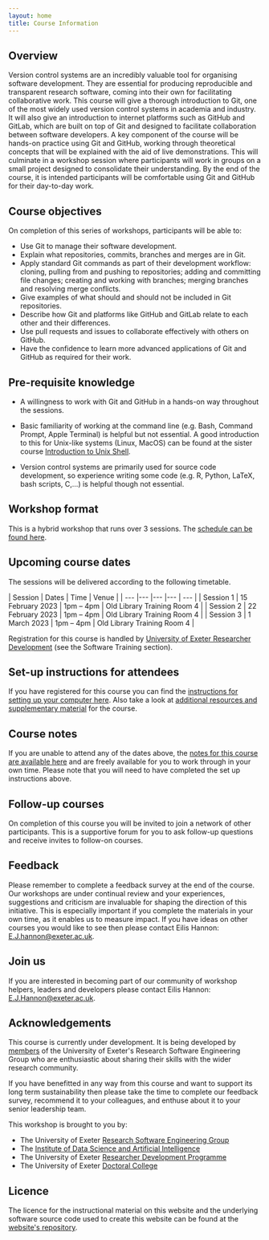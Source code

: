 ```yaml
---
layout: home
title: Course Information
---
```



## Overview

Version control systems are an incredibly valuable tool for organising software
development. They are essential for producing reproducible and transparent
research software, coming into their own for facilitating collaborative work.
This course will give a thorough introduction to Git, one of the most widely
used version control systems in academia and industry. It will also give an
introduction to internet platforms such as GitHub and GitLab, which are built on
top of Git and designed to facilitate collaboration between software developers.
A key component of the course will be hands-on practice using Git and GitHub,
working through theoretical concepts that will be explained with the aid of live
demonstrations. This will culminate in a workshop session where participants
will work in groups on a small project designed to consolidate their
understanding. By the end of the course, it is intended participants will be
comfortable using Git and GitHub for their day-to-day work.


## Course objectives

On completion of this series of workshops, participants will be able to:

- Use Git to manage their software development.
- Explain what repositories, commits, branches and merges are in Git.
- Apply standard Git commands as part of their development workflow: cloning,
  pulling from and pushing to repositories; adding and committing file changes;
  creating and working with branches; merging branches and resolving
  merge conflicts. 
- Give examples of what should and should not be included in Git repositories.
- Describe how Git and platforms like GitHub and GitLab relate to each other and
  their differences.
- Use pull requests and issues to collaborate effectively with others on GitHub.
- Have the confidence to learn more advanced applications of Git and GitHub as
  required for their work.


## Pre-requisite knowledge

- A willingness to work with Git and GitHub in a hands-on way throughout the
  sessions.

- Basic familiarity of working at the command line (e.g. Bash, Command Prompt,
  Apple Terminal) is helpful but not essential. A good introduction to this for
  Unix-like systems (Linux, MacOS) can be found at the sister course
  <a href="https://uniexeterrse.github.io/intro-unix-shell/" target="_blank" rel="external noreferrer">Introduction to Unix Shell</a>.

- Version control systems are primarily used for source code  development, so
  experience writing some code (e.g. R, Python, LaTeX, bash scripts, C,...) is
  helpful though not essential.


## Workshop format

This is a hybrid workshop that runs over 3 sessions. The
[schedule can be found here](./schedule.html).


## Upcoming course dates

The sessions will be delivered according to the following timetable.

| Session | Dates | Time  | Venue |
| --- |--- |--- |--- | --- |
| Session 1 | 15 February 2023 | 1pm – 4pm | Old Library Training Room 4 |
| Session 2 | 22 February 2023 | 1pm – 4pm | Old Library Training Room 4 |
| Session 3 | 1 March 2023 | 1pm – 4pm | Old Library Training Room 4 |


Registration for this course is handled by
<a href="https://www.exeter.ac.uk/research/doctoralcollege/early-career-researchers/traininganddevelopment/rdprogramme/" target="_blank" rel="external noreferrer">University of Exeter Researcher Development</a> (see the Software Training section).


## Set-up instructions for attendees

If you have registered for this course you can find the
[instructions for setting up your computer here](./setup.html). Also take a look
at [additional resources and supplementary material](./resources.html) for the
course.


## Course notes

If you are unable to attend any of the dates above, the
[notes for this course are available here](./contents.html)
and are freely available for you to work through in your own time. Please note
that you will need to have completed the set up instructions above.


## Follow-up courses

On completion of this course you will be invited to join a network of other
participants. This is a supportive forum for you to ask follow-up questions and
receive invites to follow-on courses.


## Feedback

Please remember to complete a feedback survey at the end of the course. Our
workshops are under continual review and your experiences, suggestions and
criticism are invaluable for shaping the direction of this initiative. This is
especially important if you complete the materials in your own time, as it
enables us to measure impact. If you have ideas on other courses you would like
to see then please contact Eilis Hannon: <E.J.hannon@exeter.ac.uk>.


## Join us

If you are interested in becoming part of our community of workshop helpers,
leaders and developers please contact Eilis Hannon: <E.J.Hannon@exeter.ac.uk>.


## Acknowledgements

This course is currently under development. It is being developed by
[members](./acknowledgements.html) of the
University of Exeter's Research Software Engineering Group
who are enthusiastic about sharing their skills with the wider research
community.

If you have benefitted in any way from this course and want to support its long term
sustainability then please take the time to complete our feedback survey,
recommend it to your colleagues, and enthuse about it to your senior leadership
team.

This workshop is brought to you by:

- The University of Exeter <a href="https://www.exeter.ac.uk/research/idsai/team/researchsoftwareengineers/" target="_blank" rel="external noreferrer">Research Software Engineering Group</a>
- The <a href="https://www.exeter.ac.uk/research/idsai/" target="_blank" rel="external noreferrer">Institute of Data Science and Artificial Intelligence</a>
- The University of Exeter <a href="https://www.exeter.ac.uk/research/doctoralcollege/early-career-researchers/traininganddevelopment/rdprogramme/" target="_blank" rel="external noreferrer">Researcher Development Programme</a>
- The University of Exeter <a href="https://www.exeter.ac.uk/research/doctoralcollege/" target="_blank" rel="external noreferrer">Doctoral College</a>


## Licence

The licence for the instructional material on this website and the underlying
software source code used to create this website can be found at the
[website's repository](https://github.com/UniExeterRSE/intro-version-control).
